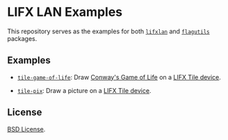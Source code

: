 # LIFX LAN Examples

This repository serves as the examples for both
[`lifxlan`](https://pkg.go.dev/go.yhsif.com/lifxlan)
and
[`flagutils`](https://pkg.go.dev/go.yhsif.com/flagutils)
packages.

## Examples

- [`tile-game-of-life`](tile-game-of-life/): Draw
  [Conway's Game of Life](https://en.wikipedia.org/wiki/Conway%27s_Game_of_Life)
  on a [LIFX Tile device](https://www.lifx.com/products/lifx-tile).

- [`tile-pix`](tile-pix/): Draw a picture on a
  [LIFX Tile device](https://www.lifx.com/products/lifx-tile).

## License

[BSD License](LICENSE).

